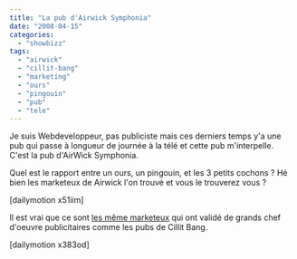 ```yaml
---
title: "La pub d'Airwick Symphonia"
date: "2008-04-15"
categories: 
  - "showbizz"
tags: 
  - "airwick"
  - "cillit-bang"
  - "marketing"
  - "ours"
  - "pingouin"
  - "pub"
  - "tele"
---
```


Je suis Webdeveloppeur, pas publiciste mais ces derniers temps y'a une pub qui passe à longueur de journée à la télé et cette pub m'interpelle. C'est la pub d'AirWick Symphonia.

Quel est le rapport entre un ours, un pingouin, et les 3 petits cochons ? Hé bien les marketeux de Airwick l'on trouvé et vous le trouverez vous ?

\[dailymotion x51iim\]

Il est vrai que ce sont [les même marketeux](http://fr.wikipedia.org/wiki/Reckitt_Benckiser "Reckitt & Benckiser : Les propriétaires des marques AirWick et Cillit Bang") qui ont validé de grands chef d'oeuvre publicitaires comme les pubs de Cillit Bang.

\[dailymotion x383od\]
